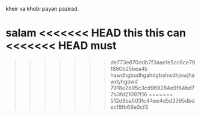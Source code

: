 kheir va khobi payan pazirad.

salam
<<<<<<< HEAD
this
this
can
<<<<<<< HEAD
must
=======
>>>>>>> de773e870ddb7f3aae1e5cc6ce79f880b25bea4b
>>>>>>> hawdhgbudhgahdgbahwdhjawjhawdyhgawd
>>>>>>> 7918e2b95c3cd969284e9f64bd77b3fd21097f16
=======
>>>>>>> 512d8ba503fc44ee4d5d3395dbdecf9fb69e0cf3
